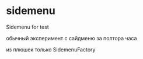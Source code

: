 # sidemenu
Sidemenu for test

обычный эксперимент с сайдменю за полтора часа

из плюшек только SidemenuFactory
